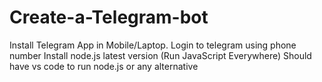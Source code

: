 # Create-a-Telegram-bot
Install Telegram App in Mobile/Laptop.
Login to telegram using phone number
Install node.js latest version (Run JavaScript Everywhere)
Should have vs code to run node.js or any alternative 
